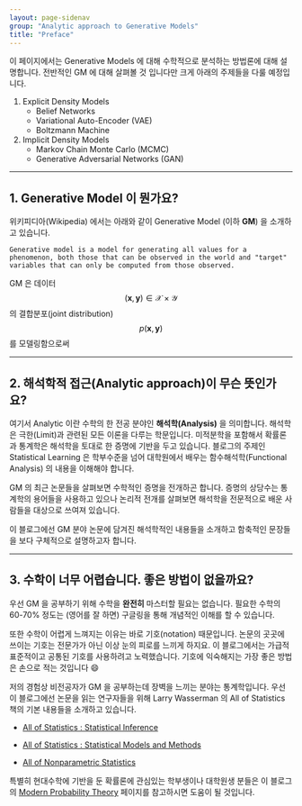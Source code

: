 ```yaml
---
layout: page-sidenav
group: "Analytic approach to Generative Models"
title: "Preface"
---
```


이 페이지에서는 Generative Models 에 대해 수학적으로 분석하는 방법론에 대해 설명합니다. 전반적인 GM 에 대해 살펴볼 것 입니다만 크게 아래의 주제들을 다룰 예정입니다.

1. Explicit Density Models
	- Belief Networks 
	- Variational Auto-Encoder (VAE)
	- Boltzmann Machine
2. Implicit Density Models
	- Markov Chain Monte Carlo (MCMC)
	- Generative Adversarial Networks (GAN)

---

## 1. Generative Model 이 뭔가요?

위키피디아(Wikipedia) 에서는 아래와 같이 Generative Model (이하 **GM**) 을 소개하고 있습니다.

```text
Generative model is a model for generating all values for a phenomenon, both those that can be observed in the world and "target" variables that can only be computed from those observed.
```

GM 은 데이터 $$ (\mathbf{x},\mathbf{y})\in \mathcal{X}\times\mathcal{Y} $$ 의 결합분포(joint distribution) $$ p(\mathbf{x},\mathbf{y}) $$ 를 모델링함으로써 

---

## 2. 해석학적 접근(Analytic approach)이 무슨 뜻인가요?

여기서 Analytic 이란 수학의 한 전공 분야인 **해석학(Analysis)** 을 의미합니다. 해석학은 극한(Limit)과 관련된 모든 이론을 다루는 학문입니다. 미적분학을 포함해서 확률론과 통계학은 해석학을 토대로 한 증명에 기반을 두고 있습니다. 블로그의 주제인 Statistical Learning 은 학부수준을 넘어 대학원에서 배우는 함수해석학(Functional Analysis) 의 내용을 이해해야 합니다. 


GM 의 최근 논문들을 살펴보면 수학적인 증명을 전개하곤 합니다. 증명의 상당수는 통계학의 용어들을 사용하고 있으나 논리적 전개를 살펴보면 해석학을 전문적으로 배운 사람들을 대상으로 쓰여져 있습니다. 

이 블로그에선 GM 분야 논문에 담겨진 해석학적인 내용들을 소개하고 함축적인 문장들을 보다 구체적으로 설명하고자 합니다. 


---

## 3. 수학이 너무 어렵습니다. 좋은 방법이 없을까요?

우선 GM 을 공부하기 위해 수학을 **완전히** 마스터할 필요는 없습니다. 필요한 수학의 60-70% 정도는 (영어를 잘 하면) 구글링을 통해 개념적인 이해를 할 수 있습니다. 

또한 수학이 어렵게 느껴지는 이유는 바로 기호(notation) 때문입니다. 논문의 곳곳에 쓰이는 기호는 전문가가 아닌 이상 눈의 피로를 느끼게 하지요. 이 블로그에서는 가급적 표준적이고 공통된 기호를 사용하려고 노력했습니다. 기호에 익숙해지는 가장 좋은 방법은 손으로 적는 것입니다 :smile:

저의 경험상 비전공자가 GM 을 공부하는데 장벽을 느끼는 분야는 통계학입니다. 우선 이 블로그에선 논문을 읽는 연구자들을 위해 Larry Wasserman 의 All of Statistics 책의 기본 내용들을 소개하고 있습니다. 


- [All of Statistics : Statistical Inference](https://sungbinlim.github.io/sl/docs/aos2/0)

- [All of Statistics : Statistical Models and Methods](https://sungbinlim.github.io/sl/docs/aos3/0)

- [All of Nonparametric Statistics](https://sungbinlim.github.io/sl/docs/aons/0)



특별히 현대수학에 기반을 둔 확률론에 관심있는 학부생이나 대학원생 분들은 이 블로그의 [Modern Probability Theory](https://sungbinlim.github.io/sl/docs/mpt/0) 페이지를 참고하시면 도움이 될 것입니다.